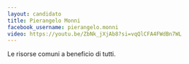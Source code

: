 ```yaml
---
layout: candidato
title: Pierangelo Monni
facebook_username: pierangelo.monni
video: https://youtu.be/ZbNk_jXjAb8?si=vqQlCFA4FWdBn7WL
---
```

Le risorse comuni a beneficio di tutti.